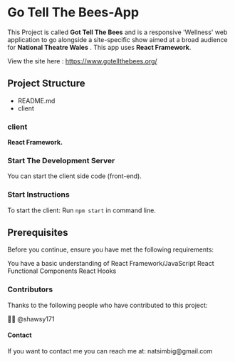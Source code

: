 
<h1>Go Tell The Bees-App</h1>

This Project is called **Got Tell The Bees** and is a responsive 'Wellness' web application to go alongside a site-specific show aimed at a broad audience for **National Theatre Wales** . This app uses **React Framework**.

View the site here : https://www.gotellthebees.org/

## Project Structure

- README.md
- client


### client
**React Framework.**


### Start The Development Server

You can start the client side code (front-end).

### Start Instructions

To start the client:
Run `npm start` in command line.

<h2>Prerequisites</h2>

Before you continue, ensure you have met the following requirements:

You have a basic understanding of React Framework/JavaScript
React Functional Components
React Hooks

<h3>Contributors</h3>

Thanks to the following people who have contributed to this project:

🧑‍🏫 @shawsy171

<h4>Contact</h4>
If you want to contact me you can reach me at: natsimbig@gmail.com
